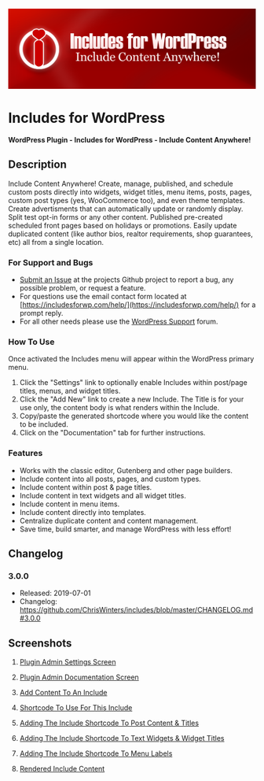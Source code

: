 ![Includes for WordPress](https://raw.githubusercontent.com/ChrisWinters/includes/master/svn/assets/banner-1544x500.png "WordPress Plugin - Includes for WordPress - Include Content Anywhere!")

# Includes for WordPress

**WordPress Plugin - Includes for WordPress - Include Content Anywhere!**


## Description

Include Content Anywhere! Create, manage, published, and schedule custom posts directly into widgets, widget titles, menu items, posts, pages, custom post types (yes, WooCommerce too), and even theme templates. Create advertisments that can automatically update or randomly display. Split test opt-in forms or any other content. Published pre-created scheduled front pages based on holidays or promotions. Easily update duplicated content (like author bios, realtor requirements, shop guarantees, etc) all from a single location.


### For Support and Bugs

* [Submit an Issue](https://github.com/ChrisWinters/includes/issues) at the projects Github project to report a bug, any possible problem, or request a feature.
* For questions use the email contact form located at [https://includesforwp.com/help/](https://includesforwp.com/help/) for a prompt reply.
* For all other needs please use the [WordPress Support](https://wordpress.org/support/plugin/multisite-robotstxt-manager/) forum.


### How To Use

Once activated the Includes menu will appear within the WordPress primary menu.

1) Click the "Settings" link to optionally enable Includes within post/page titles, menus, and widget titles.
2) Click the "Add New" link to create a new Include. The Title is for your use only, the content body is what renders within the Include.
3) Copy/paste the generated shortcode where you would like the content to be included.
4) Click on the "Documentation" tab for further instructions.


### Features

* Works with the classic editor, Gutenberg and other page builders.
* Include content into all posts, pages, and custom types.
* Include content within post & page titles.
* Include content in text widgets and all widget titles.
* Include content in menu items.
* Include content directly into templates.
* Centralize duplicate content and content management.
* Save time, build smarter, and manage WordPress with less effort!


## Changelog

### 3.0.0
* Released: 2019-07-01
* Changelog: https://github.com/ChrisWinters/includes/blob/master/CHANGELOG.md#3.0.0


## Screenshots

1. [Plugin Admin Settings Screen](https://github.com/ChrisWinters/includes/blob/master/svn/assets/screenshot-1.png)

3. [Plugin Admin Documentation Screen](https://github.com/ChrisWinters/includes/blob/master/svn/assets/screenshot-2.png)

2. [Add Content To An Include](https://github.com/ChrisWinters/includes/blob/master/svn/assets/screenshot-3.png)

4. [Shortcode To Use For This Include](https://github.com/ChrisWinters/includes/blob/master/svn/assets/screenshot-4.png)

5. [Adding The Include Shortcode To Post Content & Titles](https://github.com/ChrisWinters/includes/blob/master/svn/assets/screenshot-5.png)

6. [Adding The Include Shortcode To Text Widgets & Widget Titles](https://github.com/ChrisWinters/includes/blob/master/svn/assets/screenshot-6.png)

7. [Adding The Include Shortcode To Menu Labels](https://github.com/ChrisWinters/includes/blob/master/svn/assets/screenshot-7.png)

8. [Rendered Include Content](https://github.com/ChrisWinters/includes/blob/master/svn/assets/screenshot-8.png)

